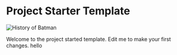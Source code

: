 # Project Starter Template

![History of Batman](https://i.pinimg.com/736x/c6/71/17/c67117113c10b283169748b50c8086bc--predator-art-giger-art.jpg)

Welcome to the project started template. Edit me to make your first changes.
hello
